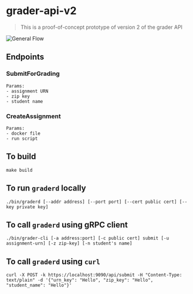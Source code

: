 # grader-api-v2

> This is a proof-of-concept prototype of version 2 of the grader API

![General Flow](https://static.swimlanes.io/76623e5f2b57ba04a5c1e3f4b13de3a1.png)

## Endpoints

### SubmitForGrading
```
Params:
- assignment URN
- zip key
- student name
```

### CreateAssignment
```
Params:
- docker file
- run script
```

## To build
```
make build
```

## To run `graderd` locally
```
./bin/graderd [--addr address] [--port port] [--cert public cert] [--key private key]
```

## To call `graderd` using gRPC client
```
./bin/grader-cli [-a address:port] [-c public cert] submit [-u assignment-urn] [-z zip-key] [-n student's name]
```

## To call `graderd` using `curl`
```
curl -X POST -k https://localhost:9090/api/submit -H "Content-Type: text/plain" -d '{"urn_key": "Hello", "zip_key": "Hello", "student_name": "Hello"}'
```